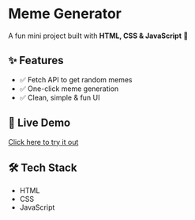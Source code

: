 # Meme Generator  

A fun mini project built with **HTML, CSS & JavaScript** 🎉  

## ✨ Features  
- ✅ Fetch API to get random memes  
- ✅ One-click meme generation  
- ✅ Clean, simple & fun UI  

## 🚀 Live Demo  
[Click here to try it out](https://arashad-random-memes.netlify.app/)  

## 🛠️ Tech Stack  
- HTML  
- CSS  
- JavaScript  
